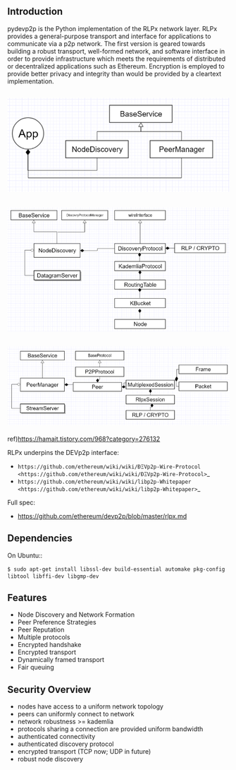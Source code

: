 Introduction
------------

pydevp2p is the Python implementation of the RLPx network layer.
RLPx provides a general-purpose transport and interface for applications to communicate via a p2p network. The first version is geared towards building a robust transport, well-formed network, and software interface in order to provide infrastructure which meets the requirements of distributed or decentralized applications such as Ethereum. Encryption is employed to provide better privacy and integrity than would be provided by a cleartext implementation.

![app](./image/app.png)
-----------------------------------------------------------
![NodeDiscovery](./image/class_structure_nodeDiscovery.png)
-----------------------------------------------------------
![PeerManager](./image/class_structure_peerManager.png)
-----------------------------------------------------------

ref)https://hamait.tistory.com/968?category=276132




RLPx underpins the DEVp2p interface:

* `https://github.com/ethereum/wiki/wiki/ÐΞVp2p-Wire-Protocol <https://github.com/ethereum/wiki/wiki/ÐΞVp2p-Wire-Protocol>`_
* `https://github.com/ethereum/wiki/wiki/libp2p-Whitepaper <https://github.com/ethereum/wiki/wiki/libp2p-Whitepaper>`_

Full spec:

* https://github.com/ethereum/devp2p/blob/master/rlpx.md

Dependencies
------------

On Ubuntu::

    $ sudo apt-get install libssl-dev build-essential automake pkg-config libtool libffi-dev libgmp-dev

Features
--------
* Node Discovery and Network Formation
* Peer Preference Strategies
* Peer Reputation
* Multiple protocols
* Encrypted handshake
* Encrypted transport
* Dynamically framed transport
* Fair queuing

Security Overview
-------------------
* nodes have access to a uniform network topology
* peers can uniformly connect to network
* network robustness >= kademlia
* protocols sharing a connection are provided uniform bandwidth
* authenticated connectivity
* authenticated discovery protocol
* encrypted transport (TCP now; UDP in future)
* robust node discovery
